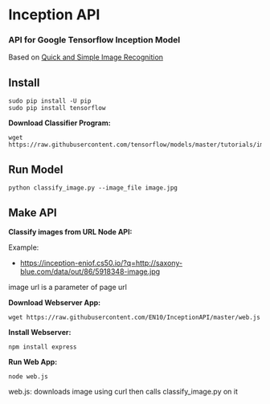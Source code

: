 # Inception API

### API for Google Tensorflow Inception Model

Based on [Quick and Simple Image Recognition](https://github.com/EN10/SimpleInception)

Install
-

    sudo pip install -U pip
    sudo pip install tensorflow

**Download Classifier Program:**    

    wget https://raw.githubusercontent.com/tensorflow/models/master/tutorials/image/imagenet/classify_image.py

Run Model
-

    python classify_image.py --image_file image.jpg

Make API
-
**Classify images from URL Node API:**   

Example:
* https://inception-eniof.cs50.io/?q=http://saxony-blue.com/data/out/86/5918348-image.jpg   

image url is a parameter of page url   

**Download Webserver App:** 

    wget https://raw.githubusercontent.com/EN10/InceptionAPI/master/web.js

**Install Webserver:**  

    npm install express     

**Run Web App:**    

    node web.js

web.js: downloads image using curl then calls classify_image.py on it